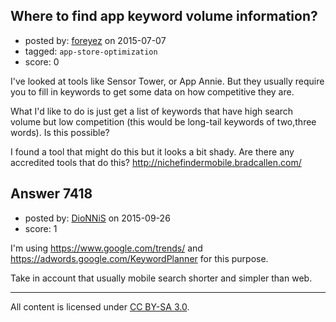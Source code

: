 ## Where to find app keyword volume information?

- posted by: [foreyez](https://stackexchange.com/users/94306/foreyez) on 2015-07-07
- tagged: `app-store-optimization`
- score: 0

I've looked at tools like Sensor Tower, or App Annie. But they usually require you to fill in keywords to get some data on how competitive they are.

What I'd like to do is just get a list of keywords that have high search volume but low competition (this would be long-tail keywords of two,three words). Is this possible?

I found a tool that might do this but it looks a bit shady. Are there any accredited tools that do this?
http://nichefindermobile.bradcallen.com/


## Answer 7418

- posted by: [DioNNiS](https://stackexchange.com/users/447119/dionnis) on 2015-09-26
- score: 1

I'm using https://www.google.com/trends/ and https://adwords.google.com/KeywordPlanner for this purpose.

Take in account that usually mobile search shorter and simpler than web.



---

All content is licensed under [CC BY-SA 3.0](https://creativecommons.org/licenses/by-sa/3.0/).
